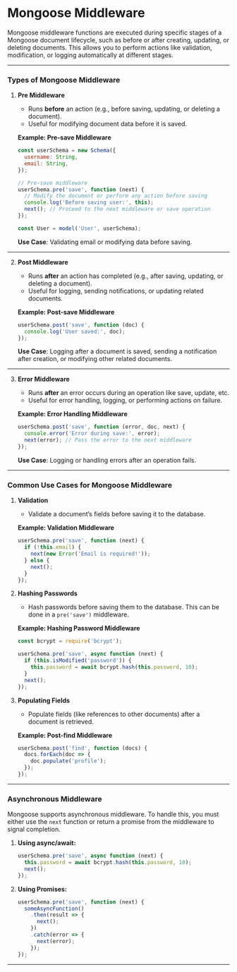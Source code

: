 
# Mongoose Middleware

Mongoose middleware functions are executed during specific stages of a Mongoose document lifecycle, such as before or after creating, updating, or deleting documents. This allows you to perform actions like validation, modification, or logging automatically at different stages.

---

### Types of Mongoose Middleware

1. **Pre Middleware**
   - Runs **before** an action (e.g., before saving, updating, or deleting a document).
   - Useful for modifying document data before it is saved.

   **Example: Pre-save Middleware**

   ```javascript
   const userSchema = new Schema({
     username: String,
     email: String,
   });

   // Pre-save middleware
   userSchema.pre('save', function (next) {
     // Modify the document or perform any action before saving
     console.log('Before saving user:', this);
     next(); // Proceed to the next middleware or save operation
   });

   const User = model('User', userSchema);
   ```

   **Use Case**: Validating email or modifying data before saving.

---

2. **Post Middleware**
   - Runs **after** an action has completed (e.g., after saving, updating, or deleting a document).
   - Useful for logging, sending notifications, or updating related documents.

   **Example: Post-save Middleware**

   ```javascript
   userSchema.post('save', function (doc) {
     console.log('User saved:', doc);
   });
   ```

   **Use Case**: Logging after a document is saved, sending a notification after creation, or modifying other related documents.

---

3. **Error Middleware**
   - Runs **after** an error occurs during an operation like save, update, etc.
   - Useful for error handling, logging, or performing actions on failure.

   **Example: Error Handling Middleware**

   ```javascript
   userSchema.post('save', function (error, doc, next) {
     console.error('Error during save:', error);
     next(error); // Pass the error to the next middleware
   });
   ```

   **Use Case**: Logging or handling errors after an operation fails.

---

### Common Use Cases for Mongoose Middleware

1. **Validation**
   - Validate a document’s fields before saving it to the database.

   **Example: Validation Middleware**

   ```javascript
   userSchema.pre('save', function (next) {
     if (!this.email) {
       next(new Error('Email is required!'));
     } else {
       next();
     }
   });
   ```

2. **Hashing Passwords**
   - Hash passwords before saving them to the database. This can be done in a `pre('save')` middleware.

   **Example: Hashing Password Middleware**

   ```javascript
   const bcrypt = require('bcrypt');

   userSchema.pre('save', async function (next) {
     if (this.isModified('password')) {
       this.password = await bcrypt.hash(this.password, 10);
     }
     next();
   });
   ```

3. **Populating Fields**
   - Populate fields (like references to other documents) after a document is retrieved.

   **Example: Post-find Middleware**

   ```javascript
   userSchema.post('find', function (docs) {
     docs.forEach(doc => {
       doc.populate('profile');
     });
   });
   ```

---

### Asynchronous Middleware

Mongoose supports asynchronous middleware. To handle this, you must either use the `next` function or return a promise from the middleware to signal completion.

1. **Using async/await:**

   ```javascript
   userSchema.pre('save', async function (next) {
     this.password = await bcrypt.hash(this.password, 10);
     next();
   });
   ```

2. **Using Promises:**

   ```javascript
   userSchema.pre('save', function (next) {
     someAsyncFunction()
       .then(result => {
         next();
       })
       .catch(error => {
         next(error);
       });
   });
   ```

---
